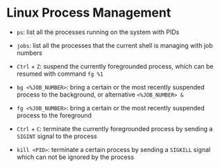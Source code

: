 # Linux Process Management

* `ps`: list all the processes running on the system with PIDs

* `jobs`: list all the processes that the current shell is managing with job numbers

* `Ctrl` + `Z`: suspend the currently foregrounded process, which can be resumed with command `fg %1`

* `bg <%JOB_NUMBER>`: bring a certain or the most recently suspended process to the background, or alternative `<%JOB_NUMBER> &`

* `fg <%JOB_NUMBER>`: bring a certain or the most recently suspended process to the foreground

* `Ctrl` + `C`: terminate the currently foregrounded process by sending a `SIGINT` signal to the process

* `kill <PID>`: terminate a certain process by sending a `SIGKILL` signal which can not be ignored by the process

